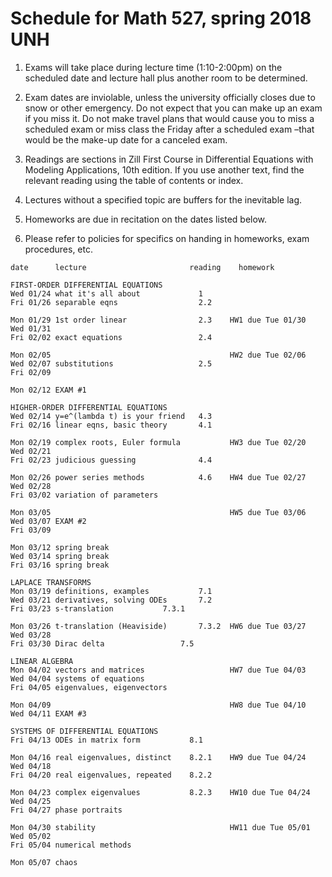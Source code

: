 # Schedule for Math 527, spring 2018 UNH

1. Exams will take place during lecture time (1:10-2:00pm) on the scheduled date and lecture hall plus another room to be determined.

2. Exam dates are inviolable, unless the university officially closes due to snow or other emergency. Do not expect that you can make up an exam if you miss it. Do not make travel plans that would cause you to miss a scheduled exam or miss class the Friday after a scheduled exam –that would be the make-up date for a canceled exam.

3. Readings are sections in Zill First Course in Differential Equations with Modeling Applications, 10th edition. If you use another text, find the relevant reading using the table of contents or index.

4. Lectures without a specified topic are buffers for the inevitable lag.

5. Homeworks are due in recitation on the dates listed below.

6. Please refer to policies for specifics on handing in homeworks, exam procedures, etc.

```
date      lecture                       reading    homework

FIRST-ORDER DIFFERENTIAL EQUATIONS
Wed 01/24 what it's all about             1
Fri 01/26 separable eqns                  2.2

Mon 01/29 1st order linear                2.3    HW1 due Tue 01/30
Wed 01/31 
Fri 02/02 exact equations                 2.4

Mon 02/05                                        HW2 due Tue 02/06
Wed 02/07 substitutions                   2.5
Fri 02/09 

Mon 02/12 EXAM #1                                

HIGHER-ORDER DIFFERENTIAL EQUATIONS
Wed 02/14 y=e^(lambda t) is your friend   4.3
Fri 02/16 linear eqns, basic theory       4.1

Mon 02/19 complex roots, Euler formula           HW3 due Tue 02/20
Wed 02/21 
Fri 02/23 judicious guessing              4.4

Mon 02/26 power series methods            4.6    HW4 due Tue 02/27              
Wed 02/28 
Fri 03/02 variation of parameters         

Mon 03/05                                        HW5 due Tue 03/06
Wed 03/07 EXAM #2
Fri 03/09

Mon 03/12 spring break
Wed 03/14 spring break
Fri 03/16 spring break 

LAPLACE TRANSFORMS
Mon 03/19 definitions, examples           7.1    
Wed 03/21 derivatives, solving ODEs       7.2    
Fri 03/23 s-translation			  7.3.1

Mon 03/26 t-translation (Heaviside)       7.3.2  HW6 due Tue 03/27
Wed 03/28                                        
Fri 03/30 Dirac delta		          7.5

LINEAR ALGEBRA
Mon 04/02 vectors and matrices                   HW7 due Tue 04/03
Wed 04/04 systems of equations
Fri 04/05 eigenvalues, eigenvectors

Mon 04/09                                        HW8 due Tue 04/10
Wed 04/11 EXAM #3

SYSTEMS OF DIFFERENTIAL EQUATIONS
Fri 04/13 ODEs in matrix form           8.1      

Mon 04/16 real eigenvalues, distinct	8.2.1    HW9 due Tue 04/24
Wed 04/18 
Fri 04/20 real eigenvalues, repeated	8.2.2

Mon 04/23 complex eigenvalues           8.2.3    HW10 due Tue 04/24
Wed 04/25 
Fri 04/27 phase portraits                        

Mon 04/30 stability                              HW11 due Tue 05/01
Wed 05/02 
Fri 05/04 numerical methods

Mon 05/07 chaos

```



